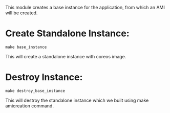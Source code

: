 This module creates a base instance for the application, from which an AMI will be created.

# Create Standalone Instance:
```
make base_instance
```
This will create a standalone instance with coreos image.

# Destroy Instance:
```
make destroy_base_instance
```

This will destroy the standalone instance which we built using make amicreation command.